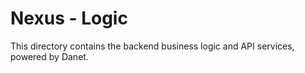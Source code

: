 # Nexus - Logic

This directory contains the backend business logic and API services, powered by Danet.